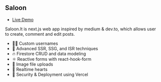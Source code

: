 ## Saloon

- [Live Demo](saloon.lt)

Saloon.lt is next.js web app inspired by medium & dev.to, which allows user to create, comment and edit posts.

- 👨‍🎤 Custom usernames
- 🦾 Advanced SSR, SSG, and ISR techniques
- 🔥 Firestore CRUD and data modeling
- ⚛️ Reactive forms with react-hook-form
- 📂 Image file uploads
- 💞 Realtime hearts
- 🚀 Security & Deployment using Vercel




